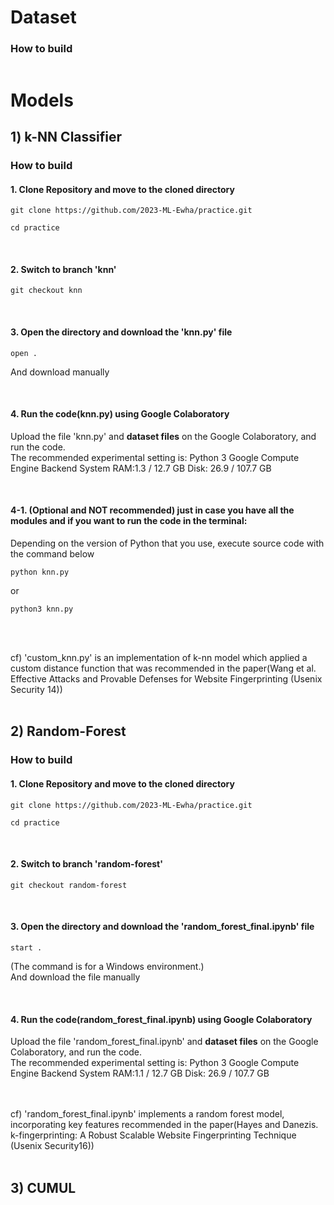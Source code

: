 # Dataset

### How to build
~~~
~~~



# Models
## 1) k-NN Classifier
### How to build
#### 1. Clone Repository and move to the cloned directory
~~~
git clone https://github.com/2023-ML-Ewha/practice.git
~~~

~~~
cd practice
~~~

<br> 

#### 2. Switch to branch 'knn'
~~~
git checkout knn
~~~

<br> 

#### 3. Open the directory and download the 'knn.py' file
~~~
open .
~~~
And download manually

<br> 

#### 4. Run the code(knn.py) using Google Colaboratory
Upload the file 'knn.py' and **dataset files** on the Google Colaboratory, and run the code. <br> The recommended experimental setting is:
Python 3 Google Compute Engine Backend
System RAM:1.3 / 12.7 GB 
Disk: 26.9 / 107.7 GB

<br> 

#### 4-1. (Optional and NOT recommended) just in case you have all the modules and if you want to run the code in the terminal:

Depending on the version of Python that you use, execute source code with the command below
~~~
python knn.py
~~~

or

~~~
python3 knn.py
~~~
<br> 
<br> 

cf) 'custom_knn.py' is an implementation of k-nn model which applied a custom distance function that was recommended in the paper(Wang et al. Effective Attacks and Provable Defenses for Website Fingerprinting (Usenix Security 14))
<br> 
<br> 

## 2) Random-Forest
### How to build
#### 1. Clone Repository and move to the cloned directory
~~~
git clone https://github.com/2023-ML-Ewha/practice.git
~~~

~~~
cd practice
~~~

<br> 

#### 2. Switch to branch 'random-forest'
~~~
git checkout random-forest
~~~

<br> 

#### 3. Open the directory and download the 'random_forest_final.ipynb' file 
~~~
start .
~~~
(The command is for a Windows environment.)<br>
And download the file manually

<br> 

#### 4. Run the code(random_forest_final.ipynb) using Google Colaboratory
Upload the file 'random_forest_final.ipynb' and **dataset files** on the Google Colaboratory, and run the code. <br> The recommended experimental setting is:
Python 3 Google Compute Engine Backend
System RAM:1.1 / 12.7 GB 
Disk: 26.9 / 107.7 GB

<br>
<br> 
cf)  'random_forest_final.ipynb' implements a random forest model, incorporating key features recommended in the paper(Hayes and Danezis. k-fingerprinting: A Robust Scalable Website Fingerprinting Technique (Usenix Security16))
<br>
<br>

## 3) CUMUL
